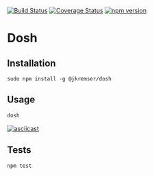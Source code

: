 [![Build Status](https://travis-ci.org/Jiri-Kremser/dosh.svg?branch=master)](https://travis-ci.org/Jiri-Kremser/dosh)
[![Coverage Status](https://coveralls.io/repos/github/Jiri-Kremser/dosh/badge.svg?branch=master)](https://coveralls.io/github/Jiri-Kremser/dosh?branch=master)
[![npm version](https://badge.fury.io/js/%40jkremser%2Fdosh.svg)](https://badge.fury.io/js/%40jkremser%2Fdosh)


Dosh
====

## Installation

```
sudo npm install -g @jkremser/dosh
```

## Usage
```bash
dosh
```

[![asciicast](https://asciinema.org/a/143174.png)](https://asciinema.org/a/143174?autoplay=1)

## Tests

```bash
npm test
```
